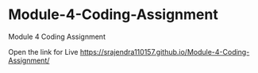 # Module-4-Coding-Assignment
Module 4 Coding Assignment

Open the link for Live https://srajendra110157.github.io/Module-4-Coding-Assignment/
